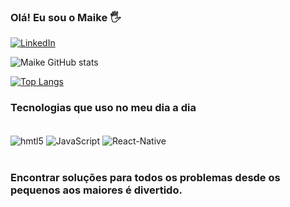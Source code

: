 
### Olá! Eu sou o Maike 🖐️

[![LinkedIn](https://img.shields.io/badge/LinkedIn-0077B5?style=for-the-badge&logo=linkedin&logoColor=white)](https://www.linkedin.com/in/maike-souza-2b3b23128/)

![Maike GitHub stats](https://github-readme-stats.vercel.app/api?username=Maike-de-souza&show_icons=true&theme=radical)

[![Top Langs](https://github-readme-stats.vercel.app/api/top-langs/?username=Maike-de-souza&layout=compact)](https://github.com/Maike-de-souza/github-readme-stats)

### Tecnologias que uso no meu dia a dia

<div style="display: inline_block"><br/>

<img align="center" alt="hmtl5" src="https://img.shields.io/badge/HTML5-E34F26?style=for-the-badge&logo=html5&logoColor=white"/>
<img align="center" alt="JavaScript" src="https://img.shields.io/badge/JavaScript-F7DF1E?style=for-the-badge&logo=javascript&logoColor=black"/>
<img align="center" alt="React-Native" src="https://reactjs.org/logo-og.png" alt="react logo" />



</div><br/>

### Encontrar soluções para todos os problemas desde os pequenos aos maiores é divertido.
